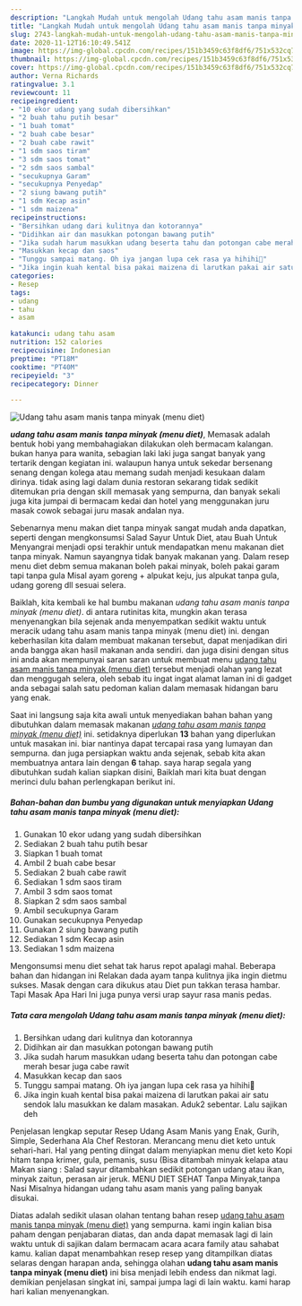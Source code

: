 ```yaml
---
description: "Langkah Mudah untuk mengolah Udang tahu asam manis tanpa minyak (menu diet) yang sempurna"
title: "Langkah Mudah untuk mengolah Udang tahu asam manis tanpa minyak (menu diet) yang sempurna"
slug: 2743-langkah-mudah-untuk-mengolah-udang-tahu-asam-manis-tanpa-minyak-menu-diet-yang-sempurna
date: 2020-11-12T16:10:49.541Z
image: https://img-global.cpcdn.com/recipes/151b3459c63f8df6/751x532cq70/udang-tahu-asam-manis-tanpa-minyak-menu-diet-foto-resep-utama.jpg
thumbnail: https://img-global.cpcdn.com/recipes/151b3459c63f8df6/751x532cq70/udang-tahu-asam-manis-tanpa-minyak-menu-diet-foto-resep-utama.jpg
cover: https://img-global.cpcdn.com/recipes/151b3459c63f8df6/751x532cq70/udang-tahu-asam-manis-tanpa-minyak-menu-diet-foto-resep-utama.jpg
author: Verna Richards
ratingvalue: 3.1
reviewcount: 11
recipeingredient:
- "10 ekor udang yang sudah dibersihkan"
- "2 buah tahu putih besar"
- "1 buah tomat"
- "2 buah cabe besar"
- "2 buah cabe rawit"
- "1 sdm saos tiram"
- "3 sdm saos tomat"
- "2 sdm saos sambal"
- "secukupnya Garam"
- "secukupnya Penyedap"
- "2 siung bawang putih"
- "1 sdm Kecap asin"
- "1 sdm maizena"
recipeinstructions:
- "Bersihkan udang dari kulitnya dan kotorannya"
- "Didihkan air dan masukkan potongan bawang putih"
- "Jika sudah harum masukkan udang beserta tahu dan potongan cabe merah besar juga cabe rawit"
- "Masukkan kecap dan saos"
- "Tunggu sampai matang. Oh iya jangan lupa cek rasa ya hihihi🙈"
- "Jika ingin kuah kental bisa pakai maizena di larutkan pakai air satu sendok lalu masukkan ke dalam masakan. Aduk2 sebentar. Lalu sajikan deh"
categories:
- Resep
tags:
- udang
- tahu
- asam

katakunci: udang tahu asam 
nutrition: 152 calories
recipecuisine: Indonesian
preptime: "PT18M"
cooktime: "PT40M"
recipeyield: "3"
recipecategory: Dinner

---
```



![Udang tahu asam manis tanpa minyak (menu diet)](https://img-global.cpcdn.com/recipes/151b3459c63f8df6/751x532cq70/udang-tahu-asam-manis-tanpa-minyak-menu-diet-foto-resep-utama.jpg)

<b><i>udang tahu asam manis tanpa minyak (menu diet)</i></b>, Memasak adalah bentuk hobi yang membahagiakan dilakukan oleh bermacam kalangan. bukan hanya para wanita, sebagian laki laki juga sangat banyak yang tertarik dengan kegiatan ini. walaupun hanya untuk sekedar bersenang senang dengan kolega atau memang sudah menjadi kesukaan dalam dirinya. tidak asing lagi dalam dunia restoran sekarang tidak sedikit ditemukan pria dengan skill memasak yang sempurna, dan banyak sekali juga kita jumpai di bermacam kedai dan hotel yang menggunakan juru masak cowok sebagai juru masak andalan nya.

Sebenarnya menu makan diet tanpa minyak sangat mudah anda dapatkan, seperti dengan mengkonsumsi Salad Sayur Untuk Diet, atau Buah Untuk Menyangrai menjadi opsi terakhir untuk mendapatkan menu makanan diet tanpa minyak. Namun sayangnya tidak banyak makanan yang. Dalam resep menu diet debm semua makanan boleh pakai minyak, boleh pakai garam tapi tanpa gula Misal ayam goreng + alpukat keju, jus alpukat tanpa gula, udang goreng dll sesuai selera.

Baiklah, kita kembali ke hal bumbu makanan <i>udang tahu asam manis tanpa minyak (menu diet)</i>. di antara rutinitas kita, mungkin akan terasa menyenangkan bila sejenak anda menyempatkan sedikit waktu untuk meracik udang tahu asam manis tanpa minyak (menu diet) ini. dengan keberhasilan kita dalam membuat makanan tersebut, dapat menjadikan diri anda bangga akan hasil makanan anda sendiri. dan juga disini dengan situs ini anda akan mempunyai saran saran untuk membuat menu <u>udang tahu asam manis tanpa minyak (menu diet)</u> tersebut menjadi olahan yang lezat dan menggugah selera, oleh sebab itu ingat ingat alamat laman ini di gadget anda sebagai salah satu pedoman kalian dalam memasak hidangan baru yang enak.


Saat ini langsung saja kita awali untuk menyediakan bahan bahan yang dibutuhkan dalam memasak makanan <u><i>udang tahu asam manis tanpa minyak (menu diet)</i></u> ini. setidaknya diperlukan <b>13</b> bahan yang diperlukan untuk masakan ini. biar nantinya dapat tercapai rasa yang lumayan dan sempurna. dan juga persiapkan waktu anda sejenak, sebab kita akan membuatnya antara lain dengan <b>6</b> tahap. saya harap segala yang dibutuhkan sudah kalian siapkan disini, Baiklah mari kita buat dengan merinci dulu bahan perlengkapan berikut ini.

<!--inarticleads1-->

##### Bahan-bahan dan bumbu yang digunakan untuk menyiapkan Udang tahu asam manis tanpa minyak (menu diet):

1. Gunakan 10 ekor udang yang sudah dibersihkan
1. Sediakan 2 buah tahu putih besar
1. Siapkan 1 buah tomat
1. Ambil 2 buah cabe besar
1. Sediakan 2 buah cabe rawit
1. Sediakan 1 sdm saos tiram
1. Ambil 3 sdm saos tomat
1. Siapkan 2 sdm saos sambal
1. Ambil secukupnya Garam
1. Gunakan secukupnya Penyedap
1. Gunakan 2 siung bawang putih
1. Sediakan 1 sdm Kecap asin
1. Sediakan 1 sdm maizena


Mengonsumsi menu diet sehat tak harus repot apalagi mahal. Beberapa bahan dan hidangan ini Relakan dada ayam tanpa kulitnya jika ingin dietmu sukses. Masak dengan cara dikukus atau Diet pun takkan terasa hambar. Tapi Masak Apa Hari Ini juga punya versi urap sayur rasa manis pedas. 

<!--inarticleads2-->

##### Tata cara mengolah Udang tahu asam manis tanpa minyak (menu diet):

1. Bersihkan udang dari kulitnya dan kotorannya
1. Didihkan air dan masukkan potongan bawang putih
1. Jika sudah harum masukkan udang beserta tahu dan potongan cabe merah besar juga cabe rawit
1. Masukkan kecap dan saos
1. Tunggu sampai matang. Oh iya jangan lupa cek rasa ya hihihi🙈
1. Jika ingin kuah kental bisa pakai maizena di larutkan pakai air satu sendok lalu masukkan ke dalam masakan. Aduk2 sebentar. Lalu sajikan deh


Penjelasan lengkap seputar Resep Udang Asam Manis yang Enak, Gurih, Simple, Sederhana Ala Chef Restoran. Merancang menu diet keto untuk sehari-hari. Hal yang penting diingat dalam menyiapkan menu diet keto Kopi hitam tanpa krimer, gula, pemanis, susu (Bisa ditambah minyak kelapa atau Makan siang : Salad sayur ditambahkan sedikit potongan udang atau ikan, minyak zaitun, perasan air jeruk. MENU DIET SEHAT Tanpa Minyak,tanpa Nasi Misalnya hidangan udang tahu asam manis yang paling banyak disukai. 

Diatas adalah sedikit ulasan olahan tentang bahan resep <u>udang tahu asam manis tanpa minyak (menu diet)</u> yang sempurna. kami ingin kalian bisa paham dengan penjabaran diatas, dan anda dapat memasak lagi di lain waktu untuk di sajikan dalam bermacam acara acara family atau sahabat kamu. kalian dapat menambahkan resep resep yang ditampilkan diatas selaras dengan harapan anda, sehingga olahan <b>udang tahu asam manis tanpa minyak (menu diet)</b> ini bisa menjadi lebih endess dan nikmat lagi. demikian penjelasan singkat ini, sampai jumpa lagi di lain waktu. kami harap hari kalian menyenangkan.
